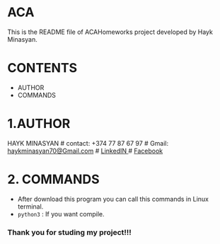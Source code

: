 # ACA
This is the README file of ACAHomeworks project developed by Hayk Minasyan.

# CONTENTS

* AUTHOR
* COMMANDS


# 1.AUTHOR

 HAYK MINASYAN
        # contact: +374 77 87 67 97
        # Gmail:   haykminasyan70@Gmail.com
        # [ LinkedIN ]( http://www.linkedin.com/in/hayk-minasyan-8b228620a)
        # [ Facebook ]( http://www.facebook.com/hayk.minasyan.1042 )

# 2. COMMANDS

* After download this program you can call this commands in Linux terminal.
* `python3` : If you want compile.


### Thank you for studing my project!!!

